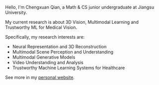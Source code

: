 Hello, I'm Chengxuan Qian, a Math & CS junior undergraduate at Jiangsu University.

My current research is about 3D Vision, Multimodal Learning and Trustworthy ML for Medical Vision.

Specifically, my research interests are:
- Neural Representation and 3D Reconstruction
- Multimodal Scene Perception and Understanding
- Multimodal Generative Models
- Video Understanding and Analysis
- Trustworthy Machine Learning Systems for Healthcare

See more in my [personal website](https://qiancx.com/).
